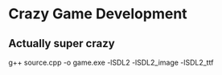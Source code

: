 # Crazy Game Development
## Actually super crazy


g++ source.cpp -o game.exe -lSDL2 -lSDL2_image -lSDL2_ttf
